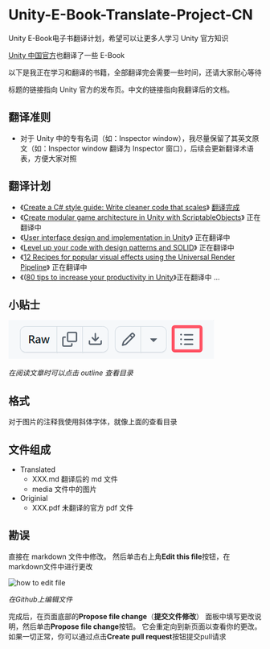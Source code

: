 # Unity-E-Book-Translate-Project-CN
Unity E-Book电子书翻译计划，希望可以让更多人学习 Unity 官方知识

[Unity 中国官方](https://learn.u3d.cn/u/unityguan-fang-1)也翻译了一些 E-Book 

以下是我正在学习和翻译的书籍，全部翻译完会需要一些时间，还请大家耐心等待

标题的链接指向 Unity 官方的发布页。中文的链接指向我翻译后的文档。

## 翻译准则
- 对于 Unity 中的专有名词（如：Inspector window），我尽量保留了其英文原文（如：Inspector window 翻译为 Inspector 窗口），后续会更新翻译术语表，方便大家对照

## 翻译计划
- 《[Create a C# style guide: Write cleaner code that scales](https://unity.com/resources/create-code-c-sharp-style-guide-e-book)》 [翻译完成](Create-a-C%23-style-guide-Write-cleaner-code-that-scales/Translated/Create-a-C%23-style-guide-Write-cleaner-code-that-scales.md)
- 《[Create modular game architecture in Unity with ScriptableObjects](https://unity.com/resources/create-modular-game-architecture-with-scriptable-objects-ebook)》 正在翻译中
- 《[User interface design and implementation in Unity](https://unity.com/resources/user-interface-design-and-implementation-in-unity)》 正在翻译中
- 《[Level up your code with design patterns and SOLID](https://unity.com/resources/design-patterns-solid-ebook)》 正在翻译中
- 《[12 Recipes for popular visual effects using the Universal Render Pipeline](https://unity.com/blog/engine-platform/12-recipes-for-popular-visual-effects-using-universal-render-pipeline)》 正在翻译中
- 《([80 tips to increase your productivity in Unity](https://unity.com/blog/engine-platform/tips-to-speed-up-in-unity-productivity-ebook)》正在翻译中
...

## 小贴士
![how to open the content](content.png)

*在阅读文章时可以点击 outline 查看目录*

## 格式
对于图片的注释我使用斜体字体，就像上面的查看目录

## 文件组成
- Translated
  - XXX.md 翻译后的 md 文件
  - media 文件中的图片 
- Originial
  - XXX.pdf 未翻译的官方 pdf 文件

## 勘误
直接在 markdown 文件中修改。 然后单击右上角**Edit this file**按钮，在markdown文件中进行更改

![how to edit file](edit-file.png)

*在Github上编辑文件*

完成后，在页面底部的**Propose file change**（**提交文件修改**） 面板中填写更改说明，然后单击**Propose file change**按钮。 它会重定向到新页面以查看你的更改。 如果一切正常，你可以通过点击**Create pull request**按钮提交pull请求
